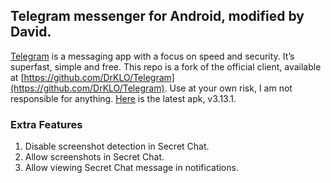 ## Telegram messenger for Android, modified by David.

[Telegram](https://telegram.org) is a messaging app with a focus on speed and security. It’s superfast, simple and free. This repo is a fork of the official client, available at [https://github.com/DrKLO/Telegram](https://github.com/DrKLO/Telegram).
Use at your own risk, I am not responsible for anything. [Here](https://github.com/barchiesi/Telegram/raw/master/releases/v3.13.1.apk) is the latest apk, v3.13.1.

### Extra Features

1. Disable screenshot detection in Secret Chat.
2. Allow screenshots in Secret Chat.
3. Allow viewing Secret Chat message in notifications.
